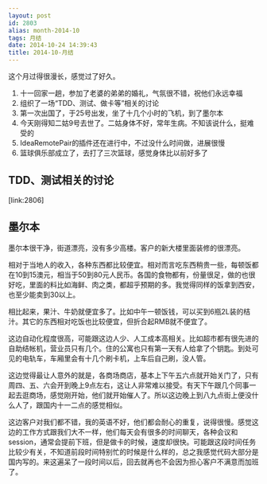 ```yaml
---
layout: post
id: 2803
alias: month-2014-10
tags: 月结
date: 2014-10-24 14:39:43
title: 2014-10-月结
---
```


这个月过得很漫长，感觉过了好久。

1. 十一回家一趟，参加了老婆的弟弟的婚礼，气氛很不错，祝他们永远幸福
2. 组织了一场“TDD、测试、做卡等”相关的讨论
3. 第一次出国了，于25号出发，坐了十几个小时的飞机，到了墨尔本
4. 今天刚得知二姑9号去世了。二姑身体不好，常年生病。不知该说什么，挺难受的
5. IdeaRemotePair的插件还在进行中，不过没什么时间做，进展很慢
6. 篮球俱乐部成立了，去打了三次篮球，感觉身体比以前好多了

## TDD、测试相关的讨论

[link:2806]

## 墨尔本

墨尔本很干净，街道漂亮，没有多少高楼。客户的新大楼里面装修的很漂亮。

相对于当地人的收入，各种东西都比较便宜。相对而言吃东西稍贵一些，每顿饭都在10到15澳元，相当于50到80元人民币。各国的食物都有，份量很足，做的也很好吃，里面的料比如海鲜、肉之类，都超乎预期的多。我觉得同样的饭拿到西安，也至少能卖到30以上。

相比起来，果汁、牛奶就便宜多了。比如中午一顿饭钱，可以买到6瓶2L装的桔汁。其它的东西相对吃饭也比较便宜，但折合起RMB就不便宜了。

这边自动化程度很高，可能跟这边人少、人工成本高相关。比如超市都有很先进的自助结帐机，营业员只有几个。住的公寓也只有第一天有人给拿了个钥匙。到处可见的电轨车，车厢里会有十几个刷卡机，上车后自己刷，没人管。

这边觉得最让人意外的就是，各商场商店，基本上下午五六点就开始关门了，只有周四、五、六会开到晚上9点左右，这让人非常难以接受。有天下午跟几个同事一起去逛商场，感觉刚开始，他们就开始催人了。所以这边晚上到八九点街上便没什么人了，跟国内十一二点的感觉相似。

这边客户对我们都不错，我的英语不好，他们都会耐心的重复，说得很慢。感觉这边的工作方式跟我们大不一样，他们每天会有很多的时间聊天，各种会议和session，通常会提前下班，但是做卡的时候，速度却很快。可能跟这段时间任务比较少有关，不知道前段时间特别忙的时候是什么样的，总之我感觉代码大部分是国内写的。来这遍呆了一段时间以后，回去就再也不会因为担心客户不满意而加班了。

